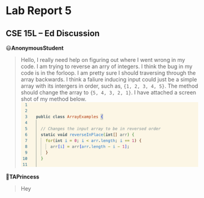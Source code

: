 # Lab Report 5

## CSE 15L – Ed Discussion

:smiley:**AnonymousStudent**
> Hello, I really need help on figuring out where I went wrong in my code. I am trying to reverse an arry of integers. I think the bug in my code is in the forloop. I am pretty sure I should traversing through the array backwards. I think a faliure inducing input could just be a simple array with its intergers in order, such as, `{1, 2, 3, 4, 5}`. The method should change the array to `{5, 4, 3, 2, 1}`. I have attached a screen shot of my method below.
> ![Image](SymCode.png)

:princess:**TAPrincess**
> Hey 
